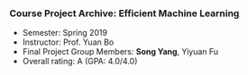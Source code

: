 ### Course Project Archive: Efficient Machine Learning

- Semester: Spring 2019
- Instructor: Prof. Yuan Bo
- Final Project Group Members: **Song Yang**, Yiyuan Fu
- Overall rating: A (GPA: 4.0/4.0)
